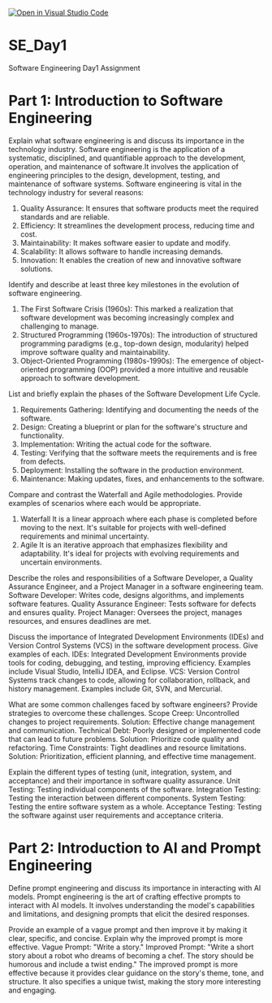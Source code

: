 [![Open in Visual Studio Code](https://classroom.github.com/assets/open-in-vscode-2e0aaae1b6195c2367325f4f02e2d04e9abb55f0b24a779b69b11b9e10269abc.svg)](https://classroom.github.com/online_ide?assignment_repo_id=15569320&assignment_repo_type=AssignmentRepo)
# SE_Day1
Software Engineering Day1 Assignment

# Part 1: Introduction to Software Engineering

Explain what software engineering is and discuss its importance in the technology industry.
Software engineering is the application of a systematic, disciplined, and quantifiable approach to the development, operation, and maintenance of software.It involves the application of engineering principles to the design, development, testing, and maintenance of software systems. 
Software engineering is vital in the technology industry for several reasons:
1) Quality Assurance: It ensures that software products meet the required standards and are reliable.
2) Efficiency: It streamlines the development process, reducing time and cost.
3) Maintainability: It makes software easier to update and modify.
4) Scalability: It allows software to handle increasing demands.
5) Innovation: It enables the creation of new and innovative software solutions.


Identify and describe at least three key milestones in the evolution of software engineering.
1) The First Software Crisis (1960s): This marked a realization that software development was becoming increasingly complex and challenging to manage.
2) Structured Programming (1960s-1970s): The introduction of structured programming paradigms (e.g., top-down design, modularity) helped improve software quality and maintainability.
3) Object-Oriented Programming (1980s-1990s): The emergence of object-oriented programming (OOP) provided a more intuitive and reusable approach to software development.


List and briefly explain the phases of the Software Development Life Cycle.
1) Requirements Gathering: Identifying and documenting the needs of the software.
2) Design: Creating a blueprint or plan for the software's structure and functionality.
3) Implementation: Writing the actual code for the software.
4) Testing: Verifying that the software meets the requirements and is free from defects.
5) Deployment: Installing the software in the production environment.
6) Maintenance: Making updates, fixes, and enhancements to the software.


Compare and contrast the Waterfall and Agile methodologies. Provide examples of scenarios where each would be appropriate.
1) Waterfall
It is a linear approach where each phase is completed before moving to the next. It's suitable for projects with well-defined requirements and minimal uncertainty.
2) Agile
It is an iterative approach that emphasizes flexibility and adaptability. It's ideal for projects with evolving requirements and uncertain environments.


Describe the roles and responsibilities of a Software Developer, a Quality Assurance Engineer, and a Project Manager in a software engineering team.
Software Developer: Writes code, designs algorithms, and implements software features.
Quality Assurance Engineer: Tests software for defects and ensures quality.
Project Manager: Oversees the project, manages resources, and ensures deadlines are met.


Discuss the importance of Integrated Development Environments (IDEs) and Version Control Systems (VCS) in the software development process. Give examples of each.
IDEs: Integrated Development Environments provide tools for coding, debugging, and testing, improving efficiency. Examples include Visual Studio, IntelliJ IDEA, and Eclipse.
VCS: Version Control Systems track changes to code, allowing for collaboration, rollback, and history management. Examples include Git, SVN, and Mercurial.


What are some common challenges faced by software engineers? Provide strategies to overcome these challenges.
Scope Creep: Uncontrolled changes to project requirements. Solution: Effective change management and communication.
Technical Debt: Poorly designed or implemented code that can lead to future problems. Solution: Prioritize code quality and refactoring.
Time Constraints: Tight deadlines and resource limitations. Solution: Prioritization, efficient planning, and effective time management.


Explain the different types of testing (unit, integration, system, and acceptance) and their importance in software quality assurance.
Unit Testing: Testing individual components of the software.
Integration Testing: Testing the interaction between different components.
System Testing: Testing the entire software system as a whole.
Acceptance Testing: Testing the software against user requirements and acceptance criteria.


# Part 2: Introduction to AI and Prompt Engineering

Define prompt engineering and discuss its importance in interacting with AI models.
Prompt engineering is the art of crafting effective prompts to interact with AI models. It involves understanding the model's capabilities and limitations, and designing prompts that elicit the desired responses.


Provide an example of a vague prompt and then improve it by making it clear, specific, and concise. Explain why the improved prompt is more effective.
Vague Prompt: "Write a story."
Improved Prompt: "Write a short story about a robot who dreams of becoming a chef. The story should be humorous and include a twist ending."
The improved prompt is more effective because it provides clear guidance on the story's theme, tone, and structure. It also specifies a unique twist, making the story more interesting and engaging.
